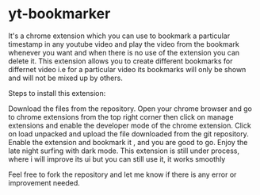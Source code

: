 # yt-bookmarker
It's a chrome extension which you can use to bookmark a particular timestamp in any youtube video and play the video from the bookmark whenever you want
and when there is no use of the extension you can delete it.
This extension allows you to create different bookmarks for differnet video i.e for a particular video its bookmarks will only be shown and will not be mixed up by others.

Steps to install this extension:

Download the files from the repository.
Open your chrome browser and go to chrome extensions from the top right corner then click on manage extensions and enable the developer mode of the chrome extension.
Click on load unpacked and upload the file downloaded from the git repository.
Enable the extension and bookmark it , and you are good to go.
Enjoy the late night surfing with dark mode.
This extension is still under process, where i will improve its ui but you can still use it, it works smoothly


Feel free to fork the repository and let me know if there is any error or improvement needed.
